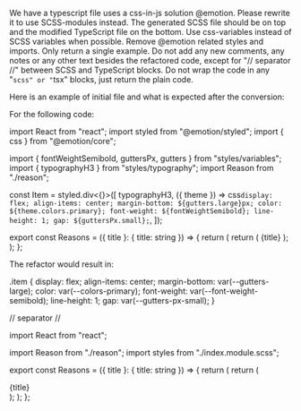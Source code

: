 We have a typescript file uses a css-in-js solution @emotion.
Please rewrite it to use SCSS-modules instead.
The generated SCSS file should be on top and the modified TypeScript file on the bottom.
Use css-variables instead of SCSS variables when possible.
Remove @emotion related styles and imports. 
Only return a single example. Do not add any new comments, any notes or any other text besides the refactored code, 
except for "// separator //" between SCSS and TypeScript blocks.
Do not wrap the code in any "```scss" or "```tsx" blocks, just return the plain code.

Here is an example of initial file and what is expected after the conversion:

For the following code:

import React from "react";
import styled from "@emotion/styled";
import { css } from "@emotion/core";

import { fontWeightSemibold, guttersPx, gutters } from "styles/variables";
import { typographyH3 } from "styles/typography";
import Reason from "./reason";

const Item = styled.div<{}>([
  typographyH3,
  ({ theme }) =>
    css`
      display: flex;
      align-items: center;
      margin-bottom: ${gutters.large}px;
      color: ${theme.colors.primary};
      font-weight: ${fontWeightSemibold};
      line-height: 1;
      gap: ${guttersPx.small};
    `,
]);

export const Reasons = ({ title }: { title: string }) => {
  return (
    <Reason ssrOnly>
      return (
        <Item>{title}</Item>
      );
    </Reason>
  );
};


The refactor would result in:

.item {
  display: flex;
  align-items: center;
  margin-bottom: var(--gutters-large);
  color: var(--colors-primary);
  font-weight: var(--font-weight-semibold);
  line-height: 1;
  gap: var(--gutters-px-small);
}

// separator //

import React from "react";

import Reason from "./reason";
import styles from "./index.module.scss";

export const Reasons = ({ title }: { title: string }) => {
  return (
    <Reason ssrOnly>
      return (
        <div className={css.item}>{title}</div>
      );
    </Reason>
  );
};